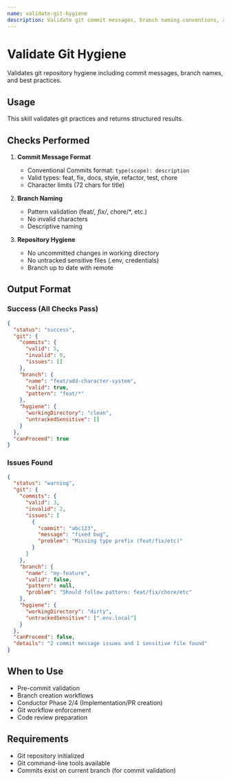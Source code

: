 ```yaml
---
name: validate-git-hygiene
description: Validate git commit messages, branch naming conventions, and repository hygiene. Returns structured output with validation results for commit format (conventional commits), branch naming, and best practices. Used for quality gates and git workflow validation.
---
```


# Validate Git Hygiene

Validates git repository hygiene including commit messages, branch names, and best practices.

## Usage

This skill validates git practices and returns structured results.

## Checks Performed

1. **Commit Message Format**
   - Conventional Commits format: `type(scope): description`
   - Valid types: feat, fix, docs, style, refactor, test, chore
   - Character limits (72 chars for title)

2. **Branch Naming**
   - Pattern validation (feat/*, fix/*, chore/*, etc.)
   - No invalid characters
   - Descriptive naming

3. **Repository Hygiene**
   - No uncommitted changes in working directory
   - No untracked sensitive files (.env, credentials)
   - Branch up to date with remote

## Output Format

### Success (All Checks Pass)

```json
{
  "status": "success",
  "git": {
    "commits": {
      "valid": 5,
      "invalid": 0,
      "issues": []
    },
    "branch": {
      "name": "feat/add-character-system",
      "valid": true,
      "pattern": "feat/*"
    },
    "hygiene": {
      "workingDirectory": "clean",
      "untrackedSensitive": []
    }
  },
  "canProceed": true
}
```

### Issues Found

```json
{
  "status": "warning",
  "git": {
    "commits": {
      "valid": 3,
      "invalid": 2,
      "issues": [
        {
          "commit": "abc123",
          "message": "fixed bug",
          "problem": "Missing type prefix (feat/fix/etc)"
        }
      ]
    },
    "branch": {
      "name": "my-feature",
      "valid": false,
      "pattern": null,
      "problem": "Should follow pattern: feat/fix/chore/etc"
    },
    "hygiene": {
      "workingDirectory": "dirty",
      "untrackedSensitive": [".env.local"]
    }
  },
  "canProceed": false,
  "details": "2 commit message issues and 1 sensitive file found"
}
```

## When to Use

- Pre-commit validation
- Branch creation workflows
- Conductor Phase 2/4 (Implementation/PR creation)
- Git workflow enforcement
- Code review preparation

## Requirements

- Git repository initialized
- Git command-line tools available
- Commits exist on current branch (for commit validation)
